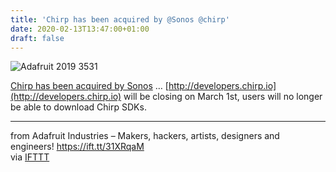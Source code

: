 ```yaml
---
title: 'Chirp has been acquired by @Sonos @chirp'
date: 2020-02-13T13:47:00+01:00
draft: false
---
```


![Adafruit 2019 3531](https://cdn-blog.adafruit.com/uploads/2020/02/adafruit_2019_3531.jpg)

[Chirp has been acquired by Sonos](https://chirp.io/?utm_content=116720614&utm_medium=social&utm_source=twitter&hss_channel=tw-465021137) … [http://developers.chirp.io](http://developers.chirp.io) will be closing on March 1st, users will no longer be able to download Chirp SDKs.

* * *

  
  
from Adafruit Industries – Makers, hackers, artists, designers and engineers! https://ift.tt/31XRqaM  
via [IFTTT](https://ifttt.com/?ref=da&site=blogger)